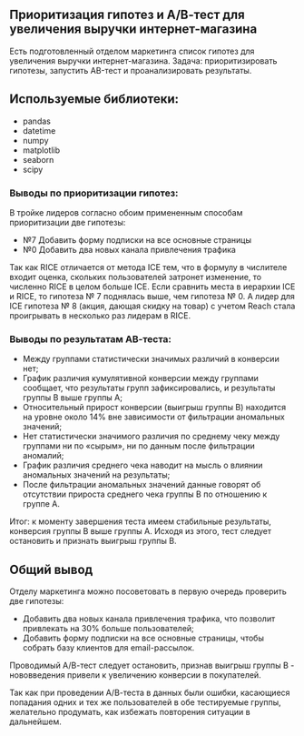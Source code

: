 ## Приоритизация гипотез и А/В-тест для увеличения выручки интернет-магазина

Есть подготовленный отделом маркетинга список гипотез для увеличения выручки интернет-магазина. Задача: приоритизировать гипотезы, запустить AB-тест и проанализировать результаты.

## Используемые библиотеки:
- pandas
- datetime
- numpy  
- matplotlib
- seaborn 
- scipy 


### Выводы по приоритизации гипотез:

В тройке лидеров согласно обоим примененным способам приоритизации две гипотезы:
- №7  Добавить форму подписки на все основные страницы
- №0  Добавить два новых канала привлечения трафика

Так как RICE отличается от метода ICE тем,  что в формулу в числителе входит оценка, скольких пользователей затронет изменение, то численно RICE в целом больше ICE. Если сравнить места в иерархии ICE и RICE, то гипотеза № 7 поднялась выше, чем гипотеза № 0.  А лидер для ICE гипотеза № 8 (акция, дающая скидку на товар) c учетом Reach стала проигрывать в несколько раз лидерам в RICE.

### Выводы по результатам АВ-теста:
 
- Между группами статистически значимых различий в конверсии нет;
- График различия кумулятивной конверсии между группами сообщает, что результаты групп зафиксировались, и результаты группы B выше группы A;
- Относительный прирост конверсии (выигрыш группы B) находится на уровне около 14% вне зависимости от фильтрации аномальных значений;
- Нет статистически значимого различия по среднему чеку между группами ни по «сырым», ни по данным после фильтрации аномалий;
- График различия среднего чека наводит на мысль о влиянии аномальных значений на результаты;
- После фильтрации аномальных значений данные говорят об отсутствии прироста среднего чека группы В по отношению к группе А.

Итог: 
к моменту завершения теста имеем стабильные результаты, конверсия группы B выше группы A. Исходя из этого, тест следует остановить и признать выигрыш группы В.

## Общий вывод

Отделу маркетинга можно посоветовать в первую очередь проверить две гипотезы:
- Добавить два новых канала привлечения трафика, что позволит привлекать на 30% больше пользователей;
- Добавить форму подписки на все основные страницы, чтобы собрать базу клиентов для email-рассылок.

Проводимый А/В-тест следует остановить, признав выигрыш группы В - нововведения привели к увеличению конверсии в покупателей. 

Так как при проведении А/В-теста в данных были ошибки, касающиеся попадания одних и тех же пользователей в обе тестируемые группы, желательно продумать, как избежать повторения ситуации в дальнейшем.